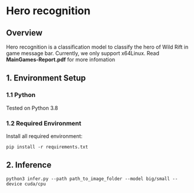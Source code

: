 
# Hero recognition

## **Overview**
Hero recognition is a classification model to classify the hero of Wild Rift in game message bar.
Currently, we only support x64Linux.
Read **MainGames-Report.pdf** for more infomation

## **1. Environment Setup**
### 1.1 Python

Tested on Python 3.8

### 1.2 Required Environment

Install all required environment:
```
pip install -r requirements.txt
```

## **2. Inference**

```
python3 infer.py --path path_to_image_folder --model big/small --device cuda/cpu 
```
